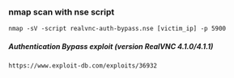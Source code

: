 ### nmap scan with nse script
```
nmap -sV -script realvnc-auth-bypass.nse [victim_ip] -p 5900
```

##### Authentication Bypass exploit (version RealVNC 4.1.0/4.1.1)
```
https://www.exploit-db.com/exploits/36932
```
